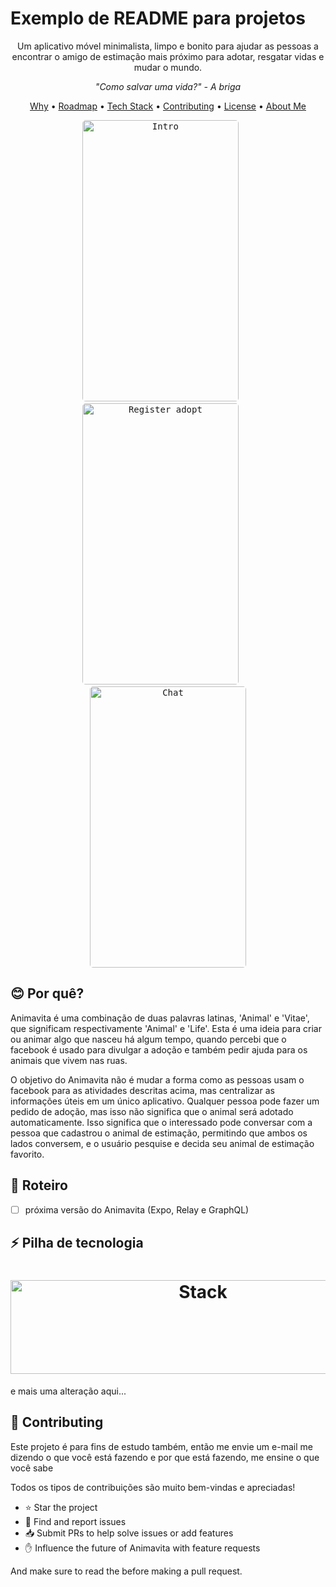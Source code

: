 # Exemplo de README para projetos

<p align="center">Um aplicativo móvel minimalista, limpo e bonito para ajudar as pessoas a encontrar o amigo de estimação mais próximo para adotar, resgatar vidas e mudar o mundo.</p>

<p align="center"><i>"Como salvar uma vida?" - A briga</i> </p>

<p align="center">
  <a href="#blush-why">Why</a> •
  <a href="#dizzy-roadmap">Roadmap</a> •
  <a href="#zap-tech-stack">Tech Stack</a> •
  <a href="#handshake-contributing">Contributing</a> •  
  <a href="#tophat-license">License</a> •
  <a href="#art-about-me">About Me</a>
</p>

<p align="center">
  <kbd>
    <img width="250" style="border-radius: 5px" height="450" src="https://i.imgur.com/7CJSiNA.gif" alt="Intro">
  </kbd>
  &nbsp;&nbsp;&nbsp;&nbsp;
  <kbd>
    <img width="250" style="border-radius: 5px" height="450" src="https://i.imgur.com/jxUIe8w.gif" alt="Register adopt">
  </kbd>
  &nbsp;&nbsp;&nbsp;&nbsp;
  <kbd>
    <img width="250" style="border-radius: 5px" height="450" src="https://i.imgur.com/CNczcSk.gif" alt="Chat">
  </kbd>
</p>

## :blush: **Por quê?**

Animavita é uma combinação de duas palavras latinas, 'Animal' e 'Vitae', que significam respectivamente 'Animal' e 'Life'. Esta é uma ideia para criar ou animar algo que nasceu há algum tempo, quando percebi que o facebook é usado para divulgar a adoção e também pedir ajuda para os animais que vivem nas ruas.

O objetivo do Animavita não é mudar a forma como as pessoas usam o facebook para as atividades descritas acima, mas centralizar as informações úteis em um único aplicativo. Qualquer pessoa pode fazer um pedido de adoção, mas isso não significa que o animal será adotado automaticamente. Isso significa que o interessado pode conversar com a pessoa que cadastrou o animal de estimação, permitindo que ambos os lados conversem, e o usuário pesquise e decida seu animal de estimação favorito.

## :dizzy: **Roteiro**

-   [ ] próxima versão do Animavita (Expo, Relay e GraphQL)

## :zap: **Pilha de tecnologia**

<h1 align="center">
  <img src="https://i.imgur.com/AuRZAgZ.jpg" alt="Stack" height="150" width="600">
  <br>
</h1>

e mais uma alteração aqui...

## :handshake: **Contributing**

Este projeto é para fins de estudo também, então me envie um e-mail me dizendo o que você está fazendo e por que está fazendo, me ensine o que você sabe

Todos os tipos de contribuições são muito bem-vindas e apreciadas!

-   ⭐️ Star the project
-   🐛 Find and report issues
-   📥 Submit PRs to help solve issues or add features
-   ✋ Influence the future of Animavita with feature requests

And make sure to read the before making a pull request.
